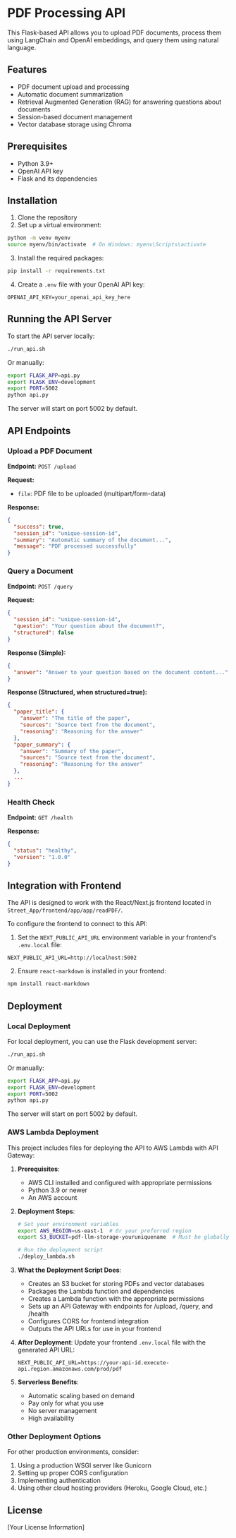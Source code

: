 # PDF Processing API

This Flask-based API allows you to upload PDF documents, process them using LangChain and OpenAI embeddings, and query them using natural language.

## Features

- PDF document upload and processing
- Automatic document summarization
- Retrieval Augmented Generation (RAG) for answering questions about documents
- Session-based document management
- Vector database storage using Chroma

## Prerequisites

- Python 3.9+
- OpenAI API key
- Flask and its dependencies

## Installation

1. Clone the repository
2. Set up a virtual environment:
```bash
python -m venv myenv
source myenv/bin/activate  # On Windows: myenv\Scripts\activate
```

3. Install the required packages:
```bash
pip install -r requirements.txt
```

4. Create a `.env` file with your OpenAI API key:
```
OPENAI_API_KEY=your_openai_api_key_here
```

## Running the API Server

To start the API server locally:

```bash
./run_api.sh
```

Or manually:

```bash
export FLASK_APP=api.py
export FLASK_ENV=development
export PORT=5002
python api.py
```

The server will start on port 5002 by default.

## API Endpoints

### Upload a PDF Document

**Endpoint:** `POST /upload`

**Request:**
- `file`: PDF file to be uploaded (multipart/form-data)

**Response:**
```json
{
  "success": true,
  "session_id": "unique-session-id",
  "summary": "Automatic summary of the document...",
  "message": "PDF processed successfully"
}
```

### Query a Document

**Endpoint:** `POST /query`

**Request:**
```json
{
  "session_id": "unique-session-id",
  "question": "Your question about the document?",
  "structured": false
}
```

**Response (Simple):**
```json
{
  "answer": "Answer to your question based on the document content..."
}
```

**Response (Structured, when structured=true):**
```json
{
  "paper_title": {
    "answer": "The title of the paper",
    "sources": "Source text from the document",
    "reasoning": "Reasoning for the answer"
  },
  "paper_summary": {
    "answer": "Summary of the paper",
    "sources": "Source text from the document",
    "reasoning": "Reasoning for the answer"
  },
  ...
}
```

### Health Check

**Endpoint:** `GET /health`

**Response:**
```json
{
  "status": "healthy",
  "version": "1.0.0"
}
```

## Integration with Frontend

The API is designed to work with the React/Next.js frontend located in `Street_App/frontend/app/app/readPDF/`. 

To configure the frontend to connect to this API:

1. Set the `NEXT_PUBLIC_API_URL` environment variable in your frontend's `.env.local` file:
```
NEXT_PUBLIC_API_URL=http://localhost:5002
```

2. Ensure `react-markdown` is installed in your frontend:
```bash
npm install react-markdown
```

## Deployment

### Local Deployment

For local deployment, you can use the Flask development server:

```bash
./run_api.sh
```

Or manually:

```bash
export FLASK_APP=api.py
export FLASK_ENV=development
export PORT=5002
python api.py
```

The server will start on port 5002 by default.

### AWS Lambda Deployment

This project includes files for deploying the API to AWS Lambda with API Gateway:

1. **Prerequisites**:
   - AWS CLI installed and configured with appropriate permissions
   - Python 3.9 or newer
   - An AWS account

2. **Deployment Steps**:
   
   ```bash
   # Set your environment variables
   export AWS_REGION=us-east-1  # Or your preferred region
   export S3_BUCKET=pdf-llm-storage-youruniquename  # Must be globally unique
   
   # Run the deployment script
   ./deploy_lambda.sh
   ```

3. **What the Deployment Script Does**:
   - Creates an S3 bucket for storing PDFs and vector databases
   - Packages the Lambda function and dependencies
   - Creates a Lambda function with the appropriate permissions
   - Sets up an API Gateway with endpoints for /upload, /query, and /health
   - Configures CORS for frontend integration
   - Outputs the API URLs for use in your frontend

4. **After Deployment**:
   Update your frontend `.env.local` file with the generated API URL:
   ```
   NEXT_PUBLIC_API_URL=https://your-api-id.execute-api.region.amazonaws.com/prod/pdf
   ```

5. **Serverless Benefits**:
   - Automatic scaling based on demand
   - Pay only for what you use
   - No server management
   - High availability

### Other Deployment Options

For other production environments, consider:

1. Using a production WSGI server like Gunicorn
2. Setting up proper CORS configuration
3. Implementing authentication
4. Using other cloud hosting providers (Heroku, Google Cloud, etc.)

## License

[Your License Information] 